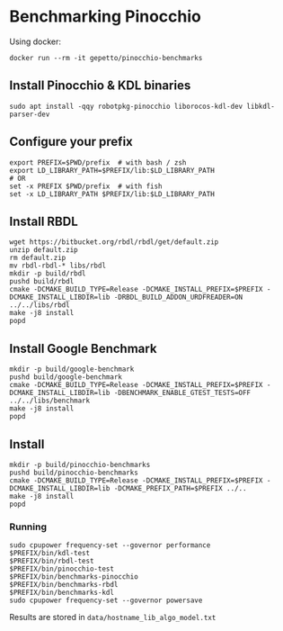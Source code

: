 # Benchmarking Pinocchio

Using docker:

```
docker run --rm -it gepetto/pinocchio-benchmarks
```

## Install Pinocchio & KDL binaries

```
sudo apt install -qqy robotpkg-pinocchio liborocos-kdl-dev libkdl-parser-dev
```

## Configure your prefix

```
export PREFIX=$PWD/prefix  # with bash / zsh
export LD_LIBRARY_PATH=$PREFIX/lib:$LD_LIBRARY_PATH
# OR
set -x PREFIX $PWD/prefix  # with fish
set -x LD_LIBRARY_PATH $PREFIX/lib:$LD_LIBRARY_PATH
```

## Install RBDL

```
wget https://bitbucket.org/rbdl/rbdl/get/default.zip
unzip default.zip
rm default.zip
mv rbdl-rbdl-* libs/rbdl
mkdir -p build/rbdl
pushd build/rbdl
cmake -DCMAKE_BUILD_TYPE=Release -DCMAKE_INSTALL_PREFIX=$PREFIX -DCMAKE_INSTALL_LIBDIR=lib -DRBDL_BUILD_ADDON_URDFREADER=ON ../../libs/rbdl
make -j8 install
popd
```

## Install Google Benchmark

```
mkdir -p build/google-benchmark
pushd build/google-benchmark
cmake -DCMAKE_BUILD_TYPE=Release -DCMAKE_INSTALL_PREFIX=$PREFIX -DCMAKE_INSTALL_LIBDIR=lib -DBENCHMARK_ENABLE_GTEST_TESTS=OFF ../../libs/benchmark
make -j8 install
popd
```

## Install

```
mkdir -p build/pinocchio-benchmarks
pushd build/pinocchio-benchmarks
cmake -DCMAKE_BUILD_TYPE=Release -DCMAKE_INSTALL_PREFIX=$PREFIX -DCMAKE_INSTALL_LIBDIR=lib -DCMAKE_PREFIX_PATH=$PREFIX ../..
make -j8 install
popd
```

### Running

```
sudo cpupower frequency-set --governor performance
$PREFIX/bin/kdl-test
$PREFIX/bin/rbdl-test
$PREFIX/bin/pinocchio-test
$PREFIX/bin/benchmarks-pinocchio
$PREFIX/bin/benchmarks-rbdl
$PREFIX/bin/benchmarks-kdl
sudo cpupower frequency-set --governor powersave
```

Results are stored in `data/hostname_lib_algo_model.txt`
